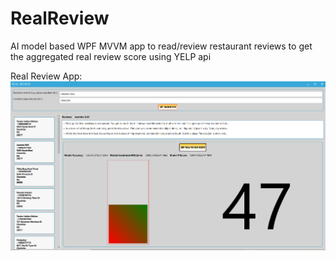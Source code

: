 # RealReview
AI model based WPF MVVM app to read/review restaurant reviews to get the aggregated real review score using YELP api

Real Review App:
![Alt text](RealReview/RealReview/Realreview.png?raw=true "Real Review")
